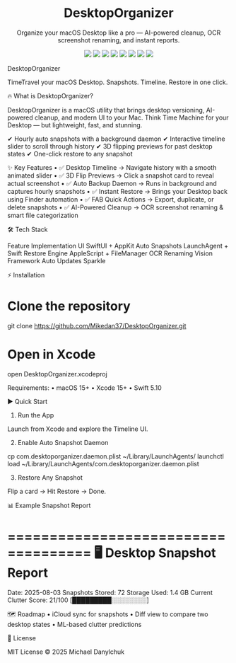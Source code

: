 <h1 align="center">DesktopOrganizer</h1>
<p align="center">
Organize your macOS Desktop like a pro — AI-powered cleanup, OCR screenshot renaming, and instant reports.
</p>

<p align="center">
  <img src="https://img.shields.io/github/stars/Mikedan37/DesktopOrganizer?style=flat" />
  <img src="https://img.shields.io/github/forks/Mikedan37/DesktopOrganizer?style=flat" />
  <img src="https://img.shields.io/github/issues/Mikedan37/DesktopOrganizer" />
  <img src="https://img.shields.io/badge/swift-5.10-orange" />
  <img src="https://img.shields.io/badge/macOS-15+-black" />
  <img src="https://img.shields.io/badge/build-Xcode%2015-blue" />
  <img src="https://img.shields.io/github/license/Mikedan37/DesktopOrganizer" />
  <img src="https://img.shields.io/github/last-commit/Mikedan37/DesktopOrganizer?color=brightgreen" />
</p>

DesktopOrganizer

TimeTravel your macOS Desktop. Snapshots. Timeline. Restore in one click.


🔥 What is DesktopOrganizer?

DesktopOrganizer is a macOS utility that brings desktop versioning, AI-powered cleanup, and modern UI to your Mac.
Think Time Machine for your Desktop — but lightweight, fast, and stunning.

✔ Hourly auto snapshots with a background daemon
✔ Interactive timeline slider to scroll through history
✔ 3D flipping previews for past desktop states
✔ One-click restore to any snapshot

✨ Key Features
	•	✅ Desktop Timeline → Navigate history with a smooth animated slider
	•	✅ 3D Flip Previews → Click a snapshot card to reveal actual screenshot
	•	✅ Auto Backup Daemon → Runs in background and captures hourly snapshots
	•	✅ Instant Restore → Brings your Desktop back using Finder automation
	•	✅ FAB Quick Actions → Export, duplicate, or delete snapshots
	•	✅ AI-Powered Cleanup → OCR screenshot renaming & smart file categorization
 
🛠 Tech Stack

Feature	Implementation
UI	SwiftUI + AppKit
Auto Snapshots	LaunchAgent + Swift
Restore Engine	AppleScript + FileManager
OCR Renaming	Vision Framework
Auto Updates	Sparkle

⚡ Installation

# Clone the repository
git clone https://github.com/Mikedan37/DesktopOrganizer.git

# Open in Xcode
open DesktopOrganizer.xcodeproj

Requirements:
	•	macOS 15+
	•	Xcode 15+
	•	Swift 5.10

▶ Quick Start

1. Run the App

Launch from Xcode and explore the Timeline UI.

2. Enable Auto Snapshot Daemon

cp com.desktoporganizer.daemon.plist ~/Library/LaunchAgents/
launchctl load ~/Library/LaunchAgents/com.desktoporganizer.daemon.plist

3. Restore Any Snapshot

Flip a card → Hit Restore → Done.


📊 Example Snapshot Report

====================================
     🖥 Desktop Snapshot Report
====================================
Date: 2025-08-03
Snapshots Stored: 72
Storage Used: 1.4 GB
Current Clutter Score: 21/100 [█████████░░░░░░░░]


🗺 Roadmap
	•	iCloud sync for snapshots
	•	Diff view to compare two desktop states
	•	ML-based clutter predictions


📜 License

MIT License © 2025 Michael Danylchuk


